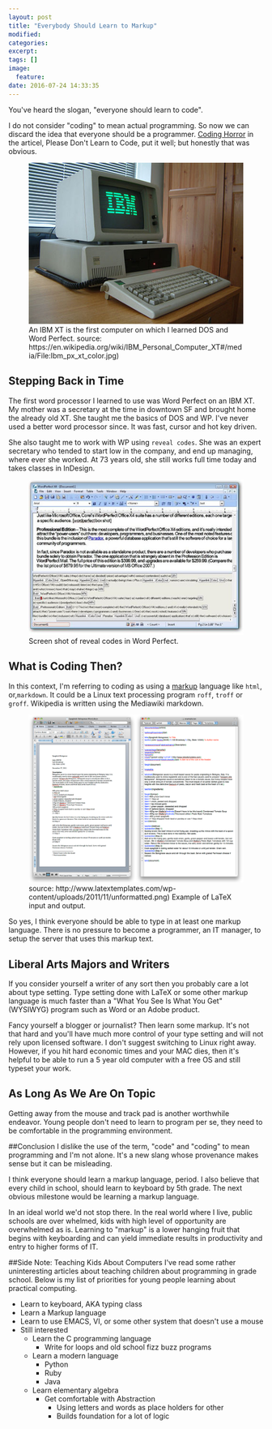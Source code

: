 ```yaml
---
layout: post
title: "Everybody Should Learn to Markup"
modified:
categories:
excerpt:
tags: []
image:
  feature:
date: 2016-07-24 14:33:35
---
```

You've heard the slogan, "everyone should learn to code".

I do not consider "coding" to mean actual programming. So now we can discard
the idea that everyone should be a programmer. [Coding Horror](https://blog.codinghorror.com/please-dont-learn-to-code/) in the articel, Please Don't Learn to Code, put it well; but honestly that was obvious.

<figure>
    <img src="/images/Ibm_px_xt_color.jpg" alt="Picture of IBM XT personal computer">
    <figcaption>An IBM XT is the first computer on which I  learned DOS and Word Perfect. source: https://en.wikipedia.org/wiki/IBM_Personal_Computer_XT#/media/File:Ibm_px_xt_color.jpg)</figcaption>
</figure>

## Stepping Back in Time
The first word processor I learned to use was Word Perfect on an IBM XT. My
mother was a secretary at the time in downtown SF and brought home the already
old XT. She taught me the basics of DOS and WP. I've never used a better word
processor since. It was fast, cursor and hot key driven.

She also taught me to work with WP using `reveal codes`. She was an expert
secretary who tended to start low in the company, and end up managing, where
ever she worked. At 73 years old, she still works full time today and takes
classes in InDesign.

<figure>
    <img width="900px" src="/images/word_perfect_reveal_codes_example.jpg" alt="Screen shot of word Perfect reveal codes.">
    <figcaption>Screen shot of reveal codes in Word Perfect.</figcaption>
</figure>

## What is Coding Then?
In this context, I'm referring to coding as using a
[markup](https://en.Wikipedia.org/wiki/Markup_language) language like `html`,
or,`markdown`. It could be a Linux text processing program `roff`, `troff` or `groff`.  Wikipedia is written using the Mediawiki markdown.

<figure>
    <img src="/images/latex_example.png" alt="Example of Latex input and output.">
    <figcaption>source: http://www.latextemplates.com/wp-content/uploads/2011/11/unformatted.png) Example of LaTeX input and output.</figcaption>
</figure>

So yes, I think everyone should be able to type in at least one
markup language. There is no pressure to become a programmer, an IT manager, to
setup the server that uses this markup text.

## Liberal Arts Majors and Writers
If you consider yourself a writer of any sort then you probably care a lot
about type setting. Type setting done with LaTeX or some other markup
language is much faster than a "What You See Is What You Get" (WYSIWYG) program
such as Word or an Adobe product.

Fancy yourself a blogger or journalist? Then learn some markup. It's not that
hard and you'll have much more control of your type setting and will not rely
upon licensed software. I don't suggest switching to Linux right away. However,
if you hit hard economic times and your MAC dies, then it's helpful to be able
to run a 5 year old computer with a free OS and still typeset your work.

## As Long As We Are On Topic
Getting away from the mouse and track pad is another
worthwhile endeavor. Young people don't need to learn to program per se, they
need to be comfortable in the programming environment.

##Conclusion
I dislike the use of the term, "code" and "coding" to mean programming and I'm not alone. It's a new slang whose provenance makes sense but it can be misleading.

I think everyone should learn a markup language, period. I also believe that every child in school, should learn to keyboard by 5th grade. The next obvious milestone would be learning a markup language.

In an ideal world we'd not stop there. In the real world where I live, public schools are over whelmed, kids with high level of opportunity are overwhelmed as is. Learning to "markup" is a lower hanging fruit that begins with keyboarding and can yield immediate results in productivity and entry to higher forms of IT.

##Side Note: Teaching Kids About Computers
I've read some rather uninteresting articles about teaching children about programming in grade school. Below is my list of priorities for young people learning about practical computing.

* Learn to keyboard, AKA typing class
* Learn a Markup language
* Learn to use EMACS, VI, or some other system that doesn't use a mouse
* Still interested
    * Learn the C programming language
        * Write for loops and old school fizz buzz programs
    * Learn a modern language
        * Python
        * Ruby
        * Java
    * Learn elementary algebra
        * Get comfortable with Abstraction
            * Using letters and words as place holders for other
            * Builds foundation for a lot of logic


